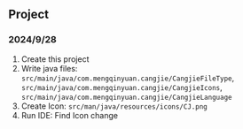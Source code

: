 ## Project ##

### 2024/9/28 ###

1. Create this project
2. Write java files:
`src/main/java/com.mengqinyuan.cangjie/CangjieFileType`,
`src/main/java/com.mengqinyuan.cangjie/CangjieIcons`,
`src/main/java/com.mengqinyuan.cangjie/CangjieLanguage`
3. Create Icon:
`src/man/java/resources/icons/CJ.png`
4. Run IDE: Find Icon change
